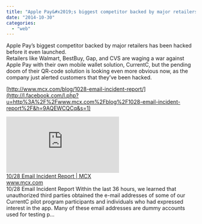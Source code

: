 ```yaml
---
title: "Apple Pay&#x2019;s biggest competitor backed by major retailers has been hacked before..."
date: "2014-10-30"
categories: 
  - "web"
---
```


Apple Pay’s biggest competitor backed by major retailers has been hacked before it even launched.  
Retailers like Walmart, BestBuy, Gap, and CVS are waging a war against Apple Pay with their own mobile wallet solution, CurrentC, but the pending doom of their QR-code solution is looking even more obvious now, as the company just alerted customers that they’ve been hacked.  
  
[http://www.mcx.com/blog/1028-email-incident-report/](http://l.facebook.com/l.php?u=http%3A%2F%2Fwww.mcx.com%2Fblog%2F1028-email-incident-report%2F&h=9AQEWCQCq&s=1)  
  
[![](https://external.xx.fbcdn.net/safe_image.php?d=AQDGDchYDw0s2ycZ&w=158&h=158&url=http%3A%2F%2Fmcx.com%2Fblog%2Fwp-content%2Fuploads%2F2014%2F06%2FScreen-Shot-2014-06-18-at-11.55.57-AM.png&l)](http://l.facebook.com/l.php?u=http%3A%2F%2Fwww.mcx.com%2Fblog%2F1028-email-incident-report%2F&h=CAQHAOhAp&s=1)  
[10/28 Email Incident Report | MCX](http://l.facebook.com/l.php?u=http%3A%2F%2Fwww.mcx.com%2Fblog%2F1028-email-incident-report%2F&h=VAQFODifr&s=1)  
www.mcx.com  
10/28 Email Incident Report Within the last 36 hours, we learned that unauthorized third parties obtained the e-mail addresses of some of our CurrentC pilot program participants and individuals who had expressed interest in the app. Many of these email addresses are dummy accounts used for testing p…

